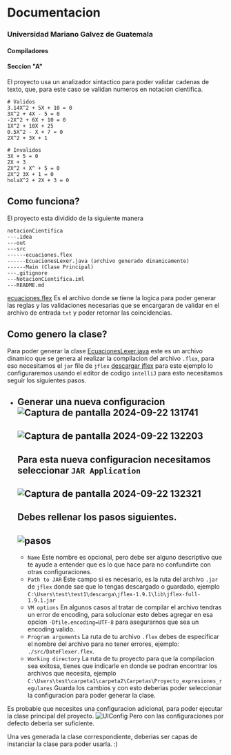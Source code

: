 # Documentacion
### Universidad Mariano Galvez de Guatemala
#### Compiladores
#### Seccion "A"

El proyecto usa un analizador sintactico para poder validar cadenas de texto, que, para este caso se validan numeros en notacion cientifica.

``` 
# Validos
3.14X^2 + 5X + 10 = 0
3X^2 + 4X - 5 = 0
-2X^2 + 6X + 10 = 0
1X^2 + 10X + 25
0.5X^2 - X + 7 = 0
2X^2 + 3X + 1

# Invalidos
3X + 5 = 0
2X + 3
2X^2 + X^ + 5 = 0
2X^2 3X + 1 = 0
holaX^2 + 2X + 3 = 0
```
## Como funciona?
El proyecto esta dividido de la siguiente manera
```
notacionCientifica
---.idea
---out
---src
------ecuaciones.flex
------EcuacionesLexer.java (archivo generado dinamicamente)
------Main (Clase Principal)
---.gitignore
---NotacionCientifica.iml
---README.md
```
[ecuaciones.flex](src/ecuaciones.flex) Es el archivo donde se tiene la logica para poder generar las reglas y las validaciones necesarias que se encargaran de validar en el archivo de entrada `txt` y poder retornar las coincidencias.

## Como genero la clase?
Para poder generar la clase [EcuacionesLexer.java](src/EcuacionesLexer.java) este es un archivo dinamico que se genera al realizar la compilacion del archivo `.flex`, para eso necesitamos el `jar` file de `jflex` [descargar jflex](https://jflex.de/download.html) para este ejemplo lo configuraremos usando el editor de codigo `intelliJ` para esto necesitamos seguir los siguientes pasos.
* Generar una nueva configuracion
  ![Captura de pantalla 2024-09-22 131741](https://github.com/user-attachments/assets/7d9bee9a-4cc5-47b4-8eb9-83f8a846d207)
  ---------------
  ![Captura de pantalla 2024-09-22 132203](https://github.com/user-attachments/assets/d587d9c3-d7f1-4d1c-b03d-857ab7a6d428)
  ---------------
  Para esta nueva configuracion necesitamos seleccionar `JAR Application`
  ---------------
  ![Captura de pantalla 2024-09-22 132321](https://github.com/user-attachments/assets/24f8a3ff-1a9c-4ec7-89ce-687d4f7dfe05)
  ---------------
  Debes rellenar los pasos siguientes.
  ---------------
  ![pasos](https://github.com/user-attachments/assets/bf8eecdd-1ae4-4a9d-8926-448bbd2ce065)
  ---------------
    * `Name` Este nombre es opcional, pero debe ser alguno descriptivo que te ayude a entender que es lo que hace para no confundirte con otras configuraciones.
    * `Path to JAR` Este campo si es necesario, es la ruta del archivo `.jar` de `jflex` donde sae que lo tengas descargado o guardado, ejemplo `C:\Users\test\test1\descarga\jflex-1.9.1\lib\jflex-full-1.9.1.jar`
    * `VM options` En algunos casos al tratar de compilar el archivo tendras un error de encoding, para solucionar esto debes agregar en esa opcion `-Dfile.encoding=UTF-8` para asegurarnos que sea un encoding valido.
    * `Program arguments` La ruta de tu archivo `.flex` debes de especificar el nombre del archivo para no tener errores, ejemplo: `./src/DateFlexer.flex`.
    * `Working directory` La ruta de tu proyecto para que la compilacion sea exitosa, tienes que indicarle en donde se podran encontrar los archivos que necesita, ejemplo `C:\Users\test\carpeta1\carpeta2\Carpetas\Proyecto_expresiones_regulares`
      Guarda los cambios y con esto deberias poder seleccionar la configuracion para poder generar la clase.

Es probable que necesites una configuracion adicional, para poder ejecutar la clase principal del proyecto.
![UIConfig](https://github.com/user-attachments/assets/e565f4ed-ae9a-4a23-add6-55791a4b8696)
Pero con las configuraciones por defecto deberia ser suficiente.


Una ves generada la clase correspondiente, deberias ser capas de instanciar la clase para poder usarla. :)












